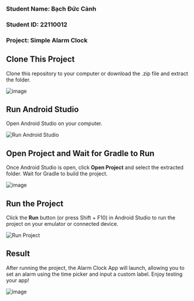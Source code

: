 ### Student Name: Bạch Đức Cảnh  
### Student ID: 22110012  
### Project: Simple Alarm Clock

## Clone This Project

Clone this repository to your computer or download the .zip file and extract the folder.

![image](https://github.com/user-attachments/assets/549fe01f-8b37-49f1-9cd7-7d1f7624503e)

## Run Android Studio

Open Android Studio on your computer.

![Run Android Studio](https://github.com/user-attachments/assets/1323462c-d47d-4ae8-8e08-185013a59bbb)

## Open Project and Wait for Gradle to Run

Once Android Studio is open, click **Open Project** and select the extracted folder. Wait for Gradle to build the project.

![image](https://github.com/user-attachments/assets/7caa99c5-57b2-4c2d-97a4-ce062ba97e94)

## Run the Project

Click the **Run** button (or press Shift + F10) in Android Studio to run the project on your emulator or connected device.

![Run Project](https://github.com/user-attachments/assets/c657a148-b31f-4bef-9ed7-304df18844ca)

## Result

After running the project, the Alarm Clock App will launch, allowing you to set an alarm using the time picker and input a custom label. Enjoy testing your app!

![image](https://github.com/user-attachments/assets/129eb0ea-5249-42e8-b62f-83563530ee53)
